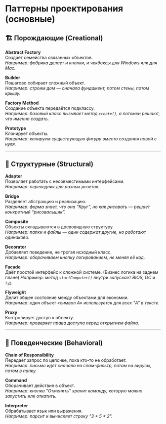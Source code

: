 # Паттерны проектирования (основные)

## 🏗️ Порождающие (Creational)

**Abstract Factory**  
Создаёт семейства связанных объектов.  
*Например: фабрика делает и кнопки, и чекбоксы для Windows или для Mac.*

**Builder**  
Пошагово собирает сложный объект.  
*Например: строим дом — сначала фундамент, потом стены, потом крышу.*

**Factory Method**  
Создание объекта передаётся подклассу.  
*Например: базовый класс вызывает метод `create()`, а потомки решают, что именно создать.*

**Prototype**  
Клонирует объекты.  
*Например: копируем существующую фигуру вместо создания новой с нуля.*

---

## 🧱 Структурные (Structural)

**Adapter**  
Позволяет работать с несовместимыми интерфейсами.  
*Например: переходник для разных розеток.*

**Bridge**  
Разделяет абстракцию и реализацию.  
*Например: форма знает, что она “Круг”, но как рисовать — решает конкретный “рисовальщик”.*

**Composite**  
Объекты складываются в древовидную структуру.  
*Например: папки и файлы — одни содержат другие, но работают одинаково.*

**Decorator**  
Добавляет поведение, не трогая исходный класс.  
*Например: оборачиваем кнопку логированием, не меняя её код.*

**Facade**  
Даёт простой интерфейс к сложной системе. (Бизнес логика на заднем плане)
*Например: метод `startСomputer()` внутри запускает BIOS, ОС и т.д.* 

**Flyweight**  
Делит общее состояние между объектами для экономии.  
*Например: один объект «символ A» используется для всех "A" в тексте.*

**Proxy**  
Контролирует доступ к объекту.  
*Например: проверяет права доступа перед открытием файла.*

---

## 🔄 Поведенческие (Behavioral)

**Chain of Responsibility**  
Передаёт запрос по цепочке, пока кто-то не обработает.  
*Например: письмо идёт сначала на спам-фильтр, потом на вирусы, потом в папку.*

**Command**  
Оборачивает действие в объект.  
*Например: кнопка "Отменить" хранит команду, которую можно запустить или откатить.*

**Interpreter**  
Обрабатывает язык или выражения.  
*Например: парсит и вычисляет строку "3 + 5 * 2".*